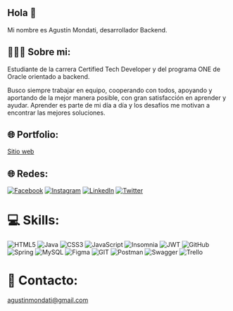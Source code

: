## Hola 👋
Mi nombre es Agustín Mondati, desarrollador Backend.

## 🙋🏽‍♂️ Sobre mi:
Estudiante de la carrera Certified Tech Developer y del programa ONE de Oracle orientado a backend.

Busco siempre trabajar en equipo, cooperando con todos, apoyando y aportando de la mejor manera posible, con gran satisfacción en aprender y ayudar.
Aprender es parte de mi día a día y los desafíos me motivan a encontrar las mejores soluciones.

## 🌐 Portfolio:
[Sitio web](https://mondati.github.io/Portfolio/)

## 🌐 Redes:
[![Facebook](https://img.shields.io/badge/Facebook-%231877F2.svg?logo=Facebook&logoColor=white)](https://facebook.com/https://www.facebook.com/agu.mondati) [![Instagram](https://img.shields.io/badge/Instagram-%23E4405F.svg?logo=Instagram&logoColor=white)](https://instagram.com/https://www.instagram.com/agustinmondati/) [![LinkedIn](https://img.shields.io/badge/LinkedIn-%230077B5.svg?logo=linkedin&logoColor=white)](https://linkedin.com/in/https://www.linkedin.com/in/sergio-agustin-mondati/) [![Twitter](https://img.shields.io/badge/Twitter-%231DA1F2.svg?logo=Twitter&logoColor=white)](https://twitter.com/https://twitter.com/agusmondati) 

# 💻 Skills:
![HTML5](https://img.shields.io/badge/html5-%23E34F26.svg?style=for-the-badge&logo=html5&logoColor=white) ![Java](https://img.shields.io/badge/java-%23ED8B00.svg?style=for-the-badge&logo=java&logoColor=white) ![CSS3](https://img.shields.io/badge/css3-%231572B6.svg?style=for-the-badge&logo=css3&logoColor=white) ![JavaScript](https://img.shields.io/badge/javascript-%23323330.svg?style=for-the-badge&logo=javascript&logoColor=%23F7DF1E) ![Insomnia](https://img.shields.io/badge/Insomnia-black?style=for-the-badge&logo=insomnia&logoColor=5849BE) ![JWT](https://img.shields.io/badge/JWT-black?style=for-the-badge&logo=JSON%20web%20tokens) ![GitHub](https://img.shields.io/badge/GitHub-%23121011.svg?style=for-the-badge&logo=github&logoColor=white) ![Spring](https://img.shields.io/badge/spring-%236DB33F.svg?style=for-the-badge&logo=spring&logoColor=white) ![MySQL](https://img.shields.io/badge/mysql-%2300f.svg?style=for-the-badge&logo=mysql&logoColor=white) 	![Figma](https://img.shields.io/badge/figma-%23F24E1E.svg?style=for-the-badge&logo=figma&logoColor=white) ![GIT](https://img.shields.io/badge/Git-fc6d26?style=for-the-badge&logo=git&logoColor=white) ![Postman](https://img.shields.io/badge/Postman-FF6C37?style=for-the-badge&logo=postman&logoColor=white) ![Swagger](https://img.shields.io/badge/-Swagger-%23Clojure?style=for-the-badge&logo=swagger&logoColor=white) ![Trello](https://img.shields.io/badge/Trello-%23026AA7.svg?style=for-the-badge&logo=Trello&logoColor=white)

# 📧 Contacto:
agustinmondati@gmail.com
